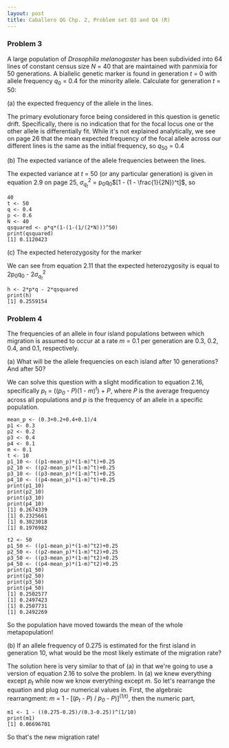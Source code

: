 ```yaml
---
layout: post
title: Caballero QG Chp. 2, Problem set Q3 and Q4 (R)
---
```


### Problem 3
A large population of *Drosophila melanogaster* has been subdivided into 64 lines of constant census size *N* = 40 that are maintained with panmixia for 50 generations. A biallelic genetic marker is found in generation *t* = 0 with allele frequency *q*<sub>0</sub> = 0.4 for the minority allele. Calculate for generation *t* = 50:

(a) the expected frequency of the allele in the lines.

The primary evolutionary force being considered in this question is genetic drift. Specifically, there is no indication that for the focal locus one or the other allele is differentially fit. While it's not explained analytically, we see on page 26 that the mean expected frequency of the focal allele across our different lines is the same as the initial frequency, so *q*<sub>50</sub> = 0.4

(b) The expected variance of the allele frequencies between the lines.

The expected variance at *t* = 50 (or any particular generation) is given in equation 2.9 on page 25, $\sigma_{q_t}^2$ = p<sub>0</sub>q<sub>0</sub>$[1 - (1 - \frac{1}{2N})^t]$, so

```
40
t <- 50
q <- 0.4
p <- 0.6
N <- 40
qsquared <- p*q*(1-(1-(1/(2*N)))^50)
print(qsquared)
[1] 0.1120423
```
(c) The expected heterozygosity for the marker

We can see from equation 2.11 that the expected heterozygosity is equal to 2p<sub>0</sub>q<sub>0</sub> - 2$\sigma_{q_t}^2$

```
h <- 2*p*q - 2*qsquared
print(h)
[1] 0.2559154
```
### Problem 4
The frequencies of an allele in four island populations between which migration is assumed to occur at a rate *m* = 0.1 per generation are 0.3, 0.2, 0.4, and 0.1, respectively. 

(a) What will be the allele frequencies on each island after 10 generations? And after 50?

We can solve this question with a slight modification to equation 2.16, specifically *p<sub>t</sub>* = ((*p<sub>0</sub>* - *P*)(1 - *m*)*<sup>t</sup>*) + *P*, where *P* is the average frequency across all populations and *p* is the frequency of an allele in a specific population. 

```
mean_p <- (0.3+0.2+0.4+0.1)/4
p1 <- 0.3
p2 <- 0.2
p3 <- 0.4
p4 <- 0.1
m <- 0.1
t <- 10
p1_10 <- ((p1-mean_p)*(1-m)^t)+0.25
p2_10 <- ((p2-mean_p)*(1-m)^t)+0.25
p3_10 <- ((p3-mean_p)*(1-m)^t)+0.25
p4_10 <- ((p4-mean_p)*(1-m)^t)+0.25
print(p1_10)
print(p2_10)
print(p3_10)
print(p4_10)
[1] 0.2674339
[1] 0.2325661
[1] 0.3023018
[1] 0.1976982
```
```
t2 <- 50
p1_50 <- ((p1-mean_p)*(1-m)^t2)+0.25
p2_50 <- ((p2-mean_p)*(1-m)^t2)+0.25
p3_50 <- ((p3-mean_p)*(1-m)^t2)+0.25
p4_50 <- ((p4-mean_p)*(1-m)^t2)+0.25
print(p1_50)
print(p2_50)
print(p3_50)
print(p4_50)
[1] 0.2502577
[1] 0.2497423
[1] 0.2507731
[1] 0.2492269
```
So the population have moved towards the mean of the whole metapopulation!

(b) If an allele frequency of 0.275 is estimated for the first island in generation 10, what would be the most likely estimate of the migration rate?

The solution here is very similar to that of (a) in that we're going to use a version of equation 2.16 to solve the problem. In (a) we knew everything except *p<sub>t</sub>* while now we know everything except *m*. So let's rearrange the equation and plug our numerical values in. First, the algebraic rearrangment: *m* = 1 - [(*p<sub>t</sub>* - *P*) / *p<sub>0</sub>* - *P*)]<sup>(1/t)</sup>, then the numeric part,

```
m1 <- 1 - ((0.275-0.25)/(0.3-0.25))^(1/10)
print(m1)
[1] 0.06696701
```
So that's the new migration rate!